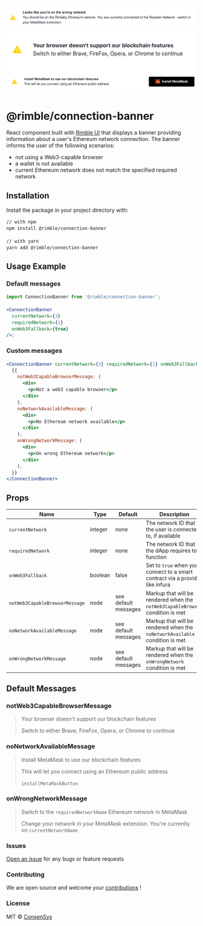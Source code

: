 ![Rimble Connection Banner - wrong network](./_assets/connection-banner-wrong-network.png)
![Rimble Connection Banner - incompatible browser](./_assets/connection-banner-incompatible-browser.png)
![Rimble Connection Banner - no wallet](./_assets/connection-banner-no-wallet.png)

# @rimble/connection-banner

React component built with [Rimble UI](https://github.com/ConsenSys/rimble-ui) that displays a banner providing information about a user's Ethereum network connection. The banner informs the user of the following scenarios:
- not using a Web3-capable browser
- a wallet is not available
- current Ethereum network does not match the specified required network

## Installation

Install the package in your project directory with:

```sh
// with npm
npm install @rimble/connection-banner

// with yarn
yarn add @rimble/connection-banner
```

## Usage Example

### Default messages

```jsx
import ConnectionBanner from '@rimble/connection-banner';

<ConnectionBanner
  currentNetwork={3}
  requiredNetwork={1}
  onWeb3Fallback={true}
/>;
```

### Custom messages

```jsx
<ConnectionBanner currentNetwork={3} requiredNetwork={1} onWeb3Fallback={false}>
  {{
    notWeb3CapableBrowserMessage: (
      <div>
        <p>Not a web3 capable browser</p>
      </div>
    ),
    noNetworkAvailableMessage: (
      <div>
        <p>No Ethereum network available</p>
      </div>
    ),
    onWrongNetworkMessage: (
      <div>
        <p>On wrong Ethereum network</p>
      </div>
    ),
  }}
</ConnectionBanner>
```

## Props

| Name                           | Type    | Default              | Description                                                                    |
| ------------------------------ | ------- | -------------------- | ------------------------------------------------------------------------------ |
| `currentNetwork`               | integer | none                 | The network ID that the user is connected to, if available                     |
| `requiredNetwork`              | integer | none                 | The network ID that the dApp requires to function                              |
| `onWeb3Fallback`               | boolean | false                | Set to `true` when you connect to a smart contract via a provider like infura  |
| `notWeb3CapableBrowserMessage` | node    | see default messages | Markup that will be rendered when the `notWeb3CapableBrowser` condition is met |
| `noNetworkAvailableMessage`    | node    | see default messages | Markup that will be rendered when the `noNetworkAvailable` condition is met    |
| `onWrongNetworkMessage`        | node    | see default messages | Markup that will be rendered when the `onWrongNetwork` condition is met        |

## Default Messages

### notWeb3CapableBrowserMessage

> Your browser doesn't support our blockchain features
>
> Switch to either Brave, FireFox, Opera, or Chrome to continue

### noNetworkAvailableMessage

> Install MetaMask to use our blockchain features
>
> This will let you connect using an Ethereum public address
>
> `installMetaMaskButton`

### onWrongNetworkMessage

> Switch to the `requiredNetworkName` Ethereum network in MetaMask
>
> Change your network in your MetaMask extension. You're currently on `currentNetworkName`


### Issues

[Open an issue](https://github.com/ConsenSys/rimble-web3-components/issues) for any bugs or feature requests

### Contributing

We are open source and welcome your [contributions](https://github.com/ConsenSys/rimble-web3-components/CONTRIBUTIONS.md) !

### License

MIT © [ConsenSys](https://github.com/ConsenSys)
